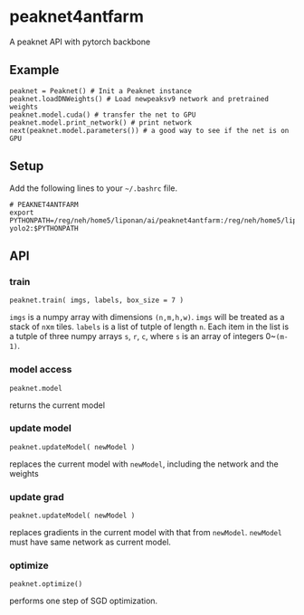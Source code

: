 # peaknet4antfarm
A peaknet API with pytorch backbone


## Example

```
peaknet = Peaknet() # Init a Peaknet instance
peaknet.loadDNWeights() # Load newpeaksv9 network and pretrained weights 
peaknet.model.cuda() # transfer the net to GPU
peaknet.model.print_network() # print network 
next(peaknet.model.parameters()) # a good way to see if the net is on GPU
```

## Setup

Add the following lines to your `~/.bashrc` file.
```
# PEAKNET4ANTFARM
export PYTHONPATH=/reg/neh/home5/liponan/ai/peaknet4antfarm:/reg/neh/home5/liponan/ai/pytorch-yolo2:$PYTHONPATH
```


## API

### train 
```
peaknet.train( imgs, labels, box_size = 7 )
```

`imgs` is a numpy array with dimensions `(n,m,h,w)`. `imgs` will be treated as a stack of `n`x`m` tiles.
`labels` is a list of tutple of length `n`. Each item in the list is a tutple of three numpy arrays `s`, `r`, `c`, where `s` is an array of integers 0~`(m-1)`.

### model access
```
peaknet.model
```
returns the current model

### update model
```
peaknet.updateModel( newModel )
```
replaces the current model with `newModel`, including the network and the weights

### update grad
```
peaknet.updateModel( newModel )
```
replaces gradients in the current model with that from `newModel`. `newModel` must have same network as current model.

### optimize
```
peaknet.optimize()
```
performs one step of SGD optimization.
